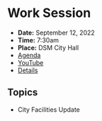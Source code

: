 # Work Session

- **Date:** September 12, 2022
- **Time:** 7:30am
- **Place:** DSM City Hall
- [Agenda](https://councildocs.dsm.city/agendas/2022/20220912CouncilWorkSession.pdf?pdf=Agenda&t=1662698400695)
- [YouTube](https://youtu.be/Y1hAHTmNnRE)
- [Details](https://www.dsm.city/citycouncil_detail_T60_R2070.php)

## Topics

- City Facilities Update 
